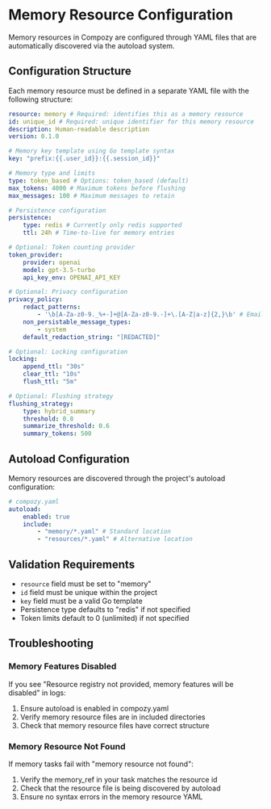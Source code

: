 # Memory Resource Configuration

Memory resources in Compozy are configured through YAML files that are automatically discovered via the autoload system.

## Configuration Structure

Each memory resource must be defined in a separate YAML file with the following structure:

```yaml
resource: memory # Required: identifies this as a memory resource
id: unique_id # Required: unique identifier for this memory resource
description: Human-readable description
version: 0.1.0

# Memory key template using Go template syntax
key: "prefix:{{.user_id}}:{{.session_id}}"

# Memory type and limits
type: token_based # Options: token_based (default)
max_tokens: 4000 # Maximum tokens before flushing
max_messages: 100 # Maximum messages to retain

# Persistence configuration
persistence:
    type: redis # Currently only redis supported
    ttl: 24h # Time-to-live for memory entries

# Optional: Token counting provider
token_provider:
    provider: openai
    model: gpt-3.5-turbo
    api_key_env: OPENAI_API_KEY

# Optional: Privacy configuration
privacy_policy:
    redact_patterns:
        - '\b[A-Za-z0-9._%+-]+@[A-Za-z0-9.-]+\.[A-Z|a-z]{2,}\b' # Email
    non_persistable_message_types:
        - system
    default_redaction_string: "[REDACTED]"

# Optional: Locking configuration
locking:
    append_ttl: "30s"
    clear_ttl: "10s"
    flush_ttl: "5m"

# Optional: Flushing strategy
flushing_strategy:
    type: hybrid_summary
    threshold: 0.8
    summarize_threshold: 0.6
    summary_tokens: 500
```

## Autoload Configuration

Memory resources are discovered through the project's autoload configuration:

```yaml
# compozy.yaml
autoload:
    enabled: true
    include:
        - "memory/*.yaml" # Standard location
        - "resources/*.yaml" # Alternative location
```

## Validation Requirements

- `resource` field must be set to "memory"
- `id` field must be unique within the project
- `key` field must be a valid Go template
- Persistence type defaults to "redis" if not specified
- Token limits default to 0 (unlimited) if not specified

## Troubleshooting

### Memory Features Disabled

If you see "Resource registry not provided, memory features will be disabled" in logs:

1. Ensure autoload is enabled in compozy.yaml
2. Verify memory resource files are in included directories
3. Check that memory resource files have correct structure

### Memory Resource Not Found

If memory tasks fail with "memory resource not found":

1. Verify the memory_ref in your task matches the resource id
2. Check that the resource file is being discovered by autoload
3. Ensure no syntax errors in the memory resource YAML
